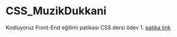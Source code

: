 # CSS_MuzikDukkani
 Kodluyoruz Front-End eğitimi patikası CSS dersi ödev 1.
[patika link](https://app.patika.dev/paths)
